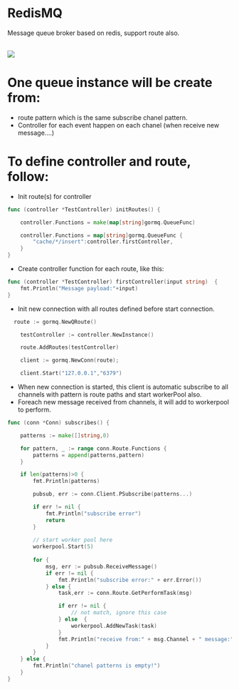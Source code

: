 # RedisMQ
Message queue broker based on redis, support route also.

<br>

<img src = "https://github.com/cinnamonlab/RedisMQ/blob/master/QueueServer.png"/>

# One queue instance will be create from:
- route pattern which is the same subscribe chanel pattern.
- Controller for each event happen on each chanel (when receive new message....)


# To define controller and route, follow:
- Init route(s) for controller
```go
func (controller *TestController) initRoutes() {

	controller.Functions = make(map[string]gormq.QueueFunc)

	controller.Functions = map[string]gormq.QueueFunc {
		"cache/*/insert":controller.firstController,
	}
}
```
- Create controller function for each route, like this:

```go
func (controller *TestController) firstController(input string)  {
	fmt.Println("Message payload:"+input)
}
```
- Init new connection with all routes defined before start connection.
```go
  route := gormq.NewQRoute()

	testController := controller.NewInstance()

	route.AddRoutes(testController)

	client := gormq.NewConn(route);

	client.Start("127.0.0.1","6379")

```
- When new connection is started, this client is automatic subscribe to all channels with pattern is route paths and start workerPool also.
- Foreach new message received from channels, it will add to workerpool to perform.

```go
func (conn *Conn) subscribes() {

	patterns := make([]string,0)

	for pattern, _ := range conn.Route.Functions {
		patterns = append(patterns,pattern)
	}

	if len(patterns)>0 {
		fmt.Println(patterns)

		pubsub, err := conn.Client.PSubscribe(patterns...)

		if err != nil {
			fmt.Println("subscribe error")
			return 
		}
		
		// start worker pool here
		workerpool.Start(5)
		
		for {
			msg, err := pubsub.ReceiveMessage()
			if err != nil {
				fmt.Println("subscribe error:" + err.Error())
			} else {
				task,err := conn.Route.GetPerformTask(msg)

				if err != nil {
					// not match, ignore this case
				} else  {
					workerpool.AddNewTask(task)
				}
				fmt.Println("receive from:" + msg.Channel + " message:" + msg.Payload + " pattern:" + msg.Pattern)
			}
		}
	} else {
		fmt.Println("chanel patterns is empty!")
	}
}
```

